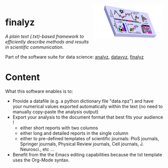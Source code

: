 <div><img src="https://github.com/yzerlaut/datavyz/raw/master/docs/logo.png" alt="datavyz logo" width="45%" align="right" style="margin-left: 10px"></div>

# finalyz

*A plain text (.txt)-based framework to efficiently describe methods and results in scientific communication.*

Part of the software suite for data science: [analyz](https://github.com/yzerlaut/analyz), [datavyz](https://github.com/yzerlaut/datavyz), [finalyz](https://github.com/yzerlaut/finalyz)

# Content

What this software enables is to:
- Provide a datafile (e.g. a python dictionary file "data.npz") and have your numerical values exported automatically within the text (no need to manually copy-paste the analysis output)
- Export your analysis to the document format that best fits your audience !
   - either short reports with two columns
   - either long and detailed reports in the single column 
   - either to pre-defined templates of scientific journals: PloS journals, Springer journals, Physical Review journals, Cell journals, J. Neurosci., etc ...
- Benefit from the the Emacs editing capabilities because the txt template uses the Org-Mode syntax.
